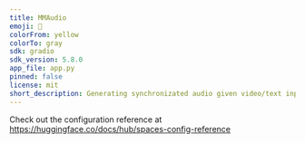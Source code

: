 ```yaml
---
title: MMAudio
emoji: 🐨
colorFrom: yellow
colorTo: gray
sdk: gradio
sdk_version: 5.8.0
app_file: app.py
pinned: false
license: mit
short_description: Generating synchronizated audio given video/text inputs.
---
```


Check out the configuration reference at https://huggingface.co/docs/hub/spaces-config-reference
